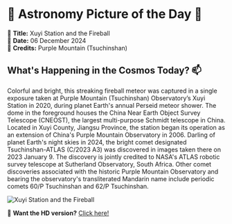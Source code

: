# 🌌 **Astronomy Picture of the Day** 🌌

🔭 **Title:** Xuyi Station and the Fireball  
📅 **Date:** 06 December 2024  
📸 **Credits:** Purple Mountain (Tsuchinshan)  

## **What's Happening in the Cosmos Today?** 📫

Colorful and bright, this streaking fireball meteor was captured in a single exposure taken at Purple Mountain (Tsuchinshan) Observatory’s Xuyi Station in 2020, during planet Earth's annual Perseid meteor shower. The dome in the foreground houses the China Near Earth Object Survey Telescope (CNEOST), the largest multi-purpose Schmidt telescope in China. Located in Xuyi County, Jiangsu Province, the station began its operation as an extension of China's Purple Mountain Observatory in 2006. Darling of planet Earth's night skies in 2024, the bright comet designated Tsuchinshan-ATLAS (C/2023 A3) was discovered in images taken there on 2023 January 9. The discovery is jointly credited to NASA's ATLAS robotic survey telescope at Sutherland Observatory, South Africa. Other comet discoveries associated with the historic Purple Mountain Observatory and bearing the observatory's transliterated Mandarin name include periodic comets 60/P Tsuchinshan and 62/P Tsuchinshan.


![Xuyi Station and the Fireball](https://apod.nasa.gov/apod/image/2412/PurpleMountainObservatoryXuYiStationFireball1024.jpg)

🌠 **Want the HD version?** [Click here!](https://apod.nasa.gov/apod/image/2412/PurpleMountainObservatoryXuYiStationFireball.jpg)

